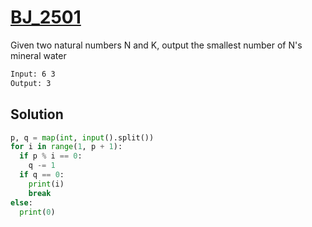 # [BJ_2501](https://acmicpc.net/problem/2501)

Given two natural numbers N and K, output the smallest number of N's mineral water

```txt
Input: 6 3
Output: 3
```

## Solution

```py
p, q = map(int, input().split())
for i in range(1, p + 1):
  if p % i == 0:
    q -= 1
  if q == 0:
    print(i)
    break
else:
  print(0)
```
